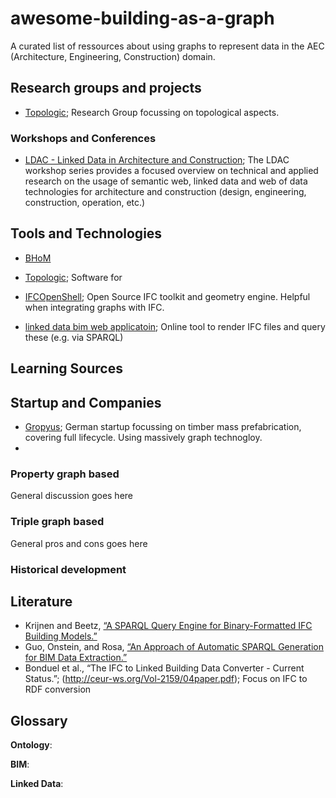 # awesome-building-as-a-graph

A curated list of ressources about using graphs to represent data in the AEC (Architecture, Engineering, Construction) domain.


## Research groups and projects

- [Topologic](https://topologic.app/); Research Group focussing on topological aspects.

### Workshops and Conferences

- [LDAC - Linked Data in Architecture and Construction](http://www.linkedbuildingdata.net/ldac/index.html); The LDAC workshop series provides a focused overview on technical and applied research on the usage of semantic web, linked data and web of data technologies for architecture and construction (design, engineering, construction, operation, etc.)


## Tools and Technologies

- [BHoM](https://github.com/BHoM/BHoM)

- [Topologic](https://topologic.app/software/); Software for

- [IFCOpenShell](https://ifcopenshell.org/); Open Source IFC toolkit and geometry engine. Helpful when integrating graphs with IFC.
- [linked data bim web applicatoin](https://ld-bim.web.app/); Online tool to render IFC files and query these (e.g. via SPARQL)

## Learning Sources

## Startup and Companies

- [Gropyus](https://www.gropyus.com/de); German startup focussing on timber mass prefabrication, covering full lifecycle. Using massively graph technogloy.
-

### Property graph based

General discussion goes here

### Triple graph based

General pros and cons goes here

### Historical development

## Literature

- Krijnen and Beetz, [“A SPARQL Query Engine for Binary-Formatted IFC Building Models.”](https://linkinghub.elsevier.com/retrieve/pii/S092658051731049X)
- Guo, Onstein, and Rosa, [“An Approach of Automatic SPARQL Generation for BIM Data Extraction.”](https://www.mdpi.com/2076-3417/10/24/8794)
- Bonduel et al., “The IFC to Linked Building Data Converter - Current Status.”; (http://ceur-ws.org/Vol-2159/04paper.pdf); Focus on IFC to RDF conversion


## Glossary

**Ontology**:

**BIM**:

**Linked Data**:



###